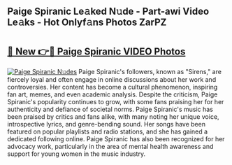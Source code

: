 ## Paige Spiranic Le𝚊ked N𝚞de - Part-awi Video Le𝚊ks - Hot Onlyf𝚊ns Photos ZarPZ

# <h2><a href="http://ab75335.deff.icu/?id=Paige+Spiranic">🔗 New 👉🔴 Paige Spiranic VIDEO Photos</a></h2>

[![Paige Spiranic N𝚞des](https://i.imgur.com/rIISA9y.gif)](http://ab75335.deff.icu/?id=Paige+Spiranic)
Paige Spiranic's followers, known as "Sirens," are fiercely loyal and often engage in online discussions about her work and controversies. Her content has become a cultural phenomenon, inspiring fan art, memes, and even academic analysis. Despite the criticism, Paige Spiranic's popularity continues to grow, with some fans praising her for her authenticity and defiance of societal norms. Paige Spiranic's music has been praised by critics and fans alike, with many noting her unique voice, introspective lyrics, and genre-bending sound. Her songs have been featured on popular playlists and radio stations, and she has gained a dedicated following online. Paige Spiranic has also been recognized for her advocacy work, particularly in the area of mental health awareness and support for young women in the music industry.
